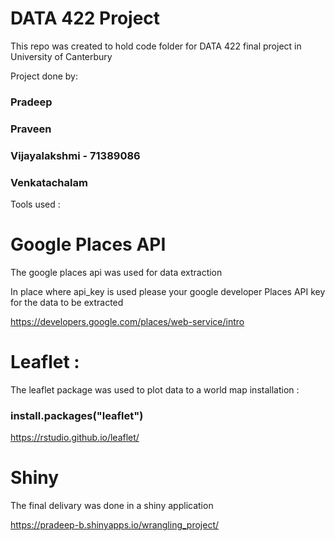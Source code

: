 # DATA 422 Project 
This repo was created to hold code folder for DATA 422 final project in University of Canterbury

Project done by:
### Pradeep 
### Praveen 
### Vijayalakshmi - 71389086
### Venkatachalam


Tools used :
# Google Places API
The google places api was used for data extraction 

In place where api_key is used please your google developer Places API key for the data to be extracted

https://developers.google.com/places/web-service/intro

# Leaflet :
The leaflet package was used to plot data to a world map 
installation :
### install.packages("leaflet")


https://rstudio.github.io/leaflet/

# Shiny 
The final delivary was done in a shiny application 

https://pradeep-b.shinyapps.io/wrangling_project/
